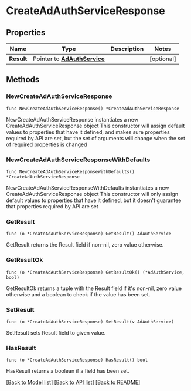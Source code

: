 # CreateAdAuthServiceResponse

## Properties

Name | Type | Description | Notes
------------ | ------------- | ------------- | -------------
**Result** | Pointer to [**AdAuthService**](AdAuthService.md) |  | [optional] 

## Methods

### NewCreateAdAuthServiceResponse

`func NewCreateAdAuthServiceResponse() *CreateAdAuthServiceResponse`

NewCreateAdAuthServiceResponse instantiates a new CreateAdAuthServiceResponse object
This constructor will assign default values to properties that have it defined,
and makes sure properties required by API are set, but the set of arguments
will change when the set of required properties is changed

### NewCreateAdAuthServiceResponseWithDefaults

`func NewCreateAdAuthServiceResponseWithDefaults() *CreateAdAuthServiceResponse`

NewCreateAdAuthServiceResponseWithDefaults instantiates a new CreateAdAuthServiceResponse object
This constructor will only assign default values to properties that have it defined,
but it doesn't guarantee that properties required by API are set

### GetResult

`func (o *CreateAdAuthServiceResponse) GetResult() AdAuthService`

GetResult returns the Result field if non-nil, zero value otherwise.

### GetResultOk

`func (o *CreateAdAuthServiceResponse) GetResultOk() (*AdAuthService, bool)`

GetResultOk returns a tuple with the Result field if it's non-nil, zero value otherwise
and a boolean to check if the value has been set.

### SetResult

`func (o *CreateAdAuthServiceResponse) SetResult(v AdAuthService)`

SetResult sets Result field to given value.

### HasResult

`func (o *CreateAdAuthServiceResponse) HasResult() bool`

HasResult returns a boolean if a field has been set.


[[Back to Model list]](../README.md#documentation-for-models) [[Back to API list]](../README.md#documentation-for-api-endpoints) [[Back to README]](../README.md)


